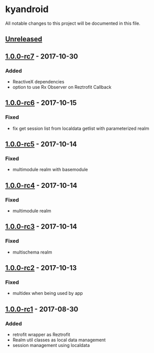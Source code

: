 # kyandroid
All notable changes to this project will be documented in this file.

## [Unreleased]

## [1.0.0-rc7] - 2017-10-30
### Added
- ReactiveX dependencies
- option to use Rx Observer on Reztrofit Callback

## [1.0.0-rc6] - 2017-10-15
### Fixed
- fix get session list from localdata getlist with parameterized realm

## [1.0.0-rc5] - 2017-10-14
### Fixed
- multimodule realm with basemodule

## [1.0.0-rc4] - 2017-10-14
### Fixed
- multimodule realm

## [1.0.0-rc3] - 2017-10-14
### Fixed
- multischema realm

## [1.0.0-rc2] - 2017-10-13
### Fixed
- multidex when being used by app

## [1.0.0-rc1] - 2017-08-30
### Added
- retrofit wrapper as Reztrofit
- Realm util classes as local data management
- session management using localdata


[Unreleased]: https://github.com/rezkyatinnov/kyandroid/compare/1.0.0-rc7...develop
[1.0.0-rc7]: https://github.com/rezkyatinnov/kyandroid/compare/1.0.0-rc6...1.0.0-rc7
[1.0.0-rc6]: https://github.com/rezkyatinnov/kyandroid/compare/1.0.0-rc5...1.0.0-rc6
[1.0.0-rc5]: https://github.com/rezkyatinnov/kyandroid/compare/1.0.0-rc4...1.0.0-rc5
[1.0.0-rc4]: https://github.com/rezkyatinnov/kyandroid/compare/1.0.0-rc3...1.0.0-rc4
[1.0.0-rc3]: https://github.com/rezkyatinnov/kyandroid/compare/1.0.0-rc2...1.0.0-rc3
[1.0.0-rc2]: https://github.com/rezkyatinnov/kyandroid/compare/1.0.0-rc1...1.0.0-rc2
[1.0.0-rc1]: https://github.com/rezkyatinnov/kyandroid/releases/tag/1.0.0-rc1